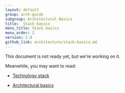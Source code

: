 ```yaml
---
layout: default
group: arch-guide
subgroup: Architectural Basics
title:  Stack basics
menu_title: Stack basics
menu_order: 2
version: 2.0
github_link: architecture/stack-basics.md
---
```


This document is not ready yet, but we're working on it.

Meanwhile, you may want to read:

* <a href="{{page.baseurl}}architecture/tech-stack.html">Technology stack</a>

* <a href="{{page.baseurl}}architecture/archi_perspectives/ABasics_intro.html">Architectural basics</a>
